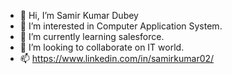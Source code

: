 - 👋 Hi, I’m Samir Kumar Dubey
- 👀 I’m interested in Computer Application System.
- 🌱 I’m currently learning salesforce.
- 💞️ I’m looking to collaborate on IT world.
- 📫 https://www.linkedin.com/in/samirkumar02/


<!---
samir0202/samir0202 is a ✨ special ✨ repository because its `README.md` (this file) appears on your GitHub profile.
You can click the Preview link to take a look at your changes.
--->
